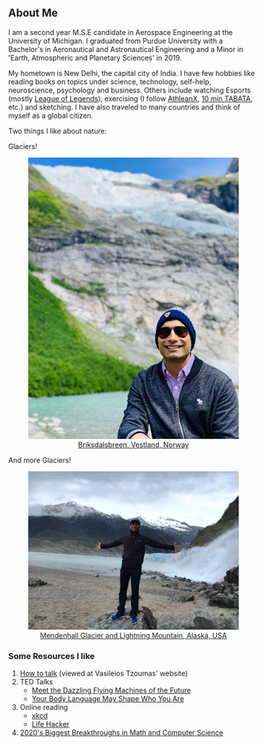 ## About Me

I am a second year M.S.E candidate in Aerospace Engineering at the University of Michigan. I graduated from Purdue University with a Bachelor's in Aeronautical and Astronautical Engineering and a Minor in 'Earth, Atmospheric and Planetary Sciences' in 2019.

My hometown is New Delhi, the capital city of India. I have few hobbies like reading books on topics under science, technology, self-help, neuroscience, psychology and business. Others include watching Esports (mostly [League of Legends](https://lolesports.com/)), exercising (I follow [AthleanX](https://www.youtube.com/user/JDCav24), [10 min TABATA](https://www.youtube.com/watch?v=L1kS5I99dlM), etc.) and sketching. I have also traveled to many countries and think of myself as a global citizen.

Two things I like about nature:

Glaciers!
<p><a href="https://www.fjordnorway.com/top-attractions/briksdalsbreen">
  <figure>
    <img src="images/glacier1.jpeg"/>
    <figcaption><center>Briksdalsbreen, Vestland, Norway</center></figcaption>
  </figure>
</a></p>

And more Glaciers!
<p><a href="https://www.alaska.org/detail/mendenhall-glacier-visitor-center">
  <figure>
    <img src="images/IMG_1981.png"/>
    <figcaption><center>Mendenhall Glacier and Lightning Mountain, Alaska, USA</center></figcaption>
  </figure>
</a></p>

### Some Resources I like
1. [How to talk](https://www.youtube.com/watch?v=Unzc731iCUY) (viewed at Vasileios Tzoumas' website)
2. TED Talks
   - [Meet the Dazzling Flying Machines of the Future](https://www.youtube.com/watch?v=RCXGpEmFbOw)
   - [Your Body Language May Shape Who You Are](https://www.ted.com/talks/amy_cuddy_your_body_language_may_shape_who_you_are)
3. Online reading
   - [xkcd](https://xkcd.com/)
   - [Life Hacker](https://lifehacker.com/)
4. [2020's Biggest Breakthroughs in Math and Computer Science](https://www.youtube.com/watch?v=HL7DEkXV_60)
